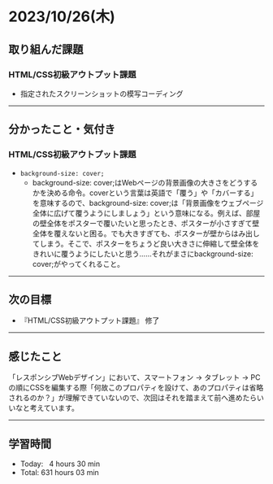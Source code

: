 # 2023/10/26(木) 

## 取り組んだ課題
### HTML/CSS初級アウトプット課題
- 指定されたスクリーンショットの模写コーディング
---

## 分かったこと・気付き
### HTML/CSS初級アウトプット課題
- `background-size: cover;`
  - background-size: cover;はWebページの背景画像の大きさをどうするかを決める命令。coverという言葉は英語で「覆う」や「カバーする」を意味するので、background-size: cover;は「背景画像をウェブページ全体に広げて覆うようにしましょう」という意味になる。例えば、部屋の壁全体をポスターで覆いたいと思ったとき、ポスターが小さすぎて壁全体を覆えないと困る。でも大きすぎても、ポスターが壁からはみ出してしまう。そこで、ポスターをちょうど良い大きさに伸縮して壁全体をきれいに覆うようにしたいと思う……それがまさにbackground-size: cover;がやってくれること。
---

## 次の目標
- 『HTML/CSS初級アウトプット課題』 修了
---

## 感じたこと
「レスポンシブWebデザイン」において、スマートフォン → タブレット → PCの順にCSSを編集する際「何故このプロパティを設けて、あのプロパティは省略されるのか？」が理解できていないので、次回はそれを踏まえて前へ進めたらいいなと考えています。

---

## 学習時間
- Today:&nbsp;&nbsp; 4 hours 30 min
- Total: 631 hours 03 min
